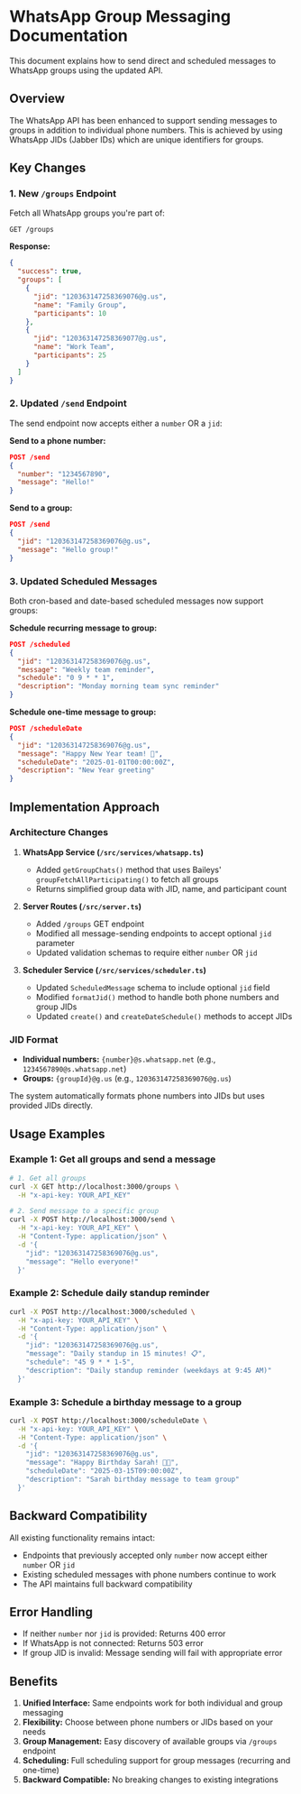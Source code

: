 # WhatsApp Group Messaging Documentation

This document explains how to send direct and scheduled messages to WhatsApp groups using the updated API.

## Overview

The WhatsApp API has been enhanced to support sending messages to groups in addition to individual phone numbers. This is achieved by using WhatsApp JIDs (Jabber IDs) which are unique identifiers for groups.

## Key Changes

### 1. New `/groups` Endpoint

Fetch all WhatsApp groups you're part of:

```http
GET /groups
```

**Response:**
```json
{
  "success": true,
  "groups": [
    {
      "jid": "120363147258369076@g.us",
      "name": "Family Group",
      "participants": 10
    },
    {
      "jid": "120363147258369077@g.us", 
      "name": "Work Team",
      "participants": 25
    }
  ]
}
```

### 2. Updated `/send` Endpoint

The send endpoint now accepts either a `number` OR a `jid`:

**Send to a phone number:**
```json
POST /send
{
  "number": "1234567890",
  "message": "Hello!"
}
```

**Send to a group:**
```json
POST /send
{
  "jid": "120363147258369076@g.us",
  "message": "Hello group!"
}
```

### 3. Updated Scheduled Messages

Both cron-based and date-based scheduled messages now support groups:

**Schedule recurring message to group:**
```json
POST /scheduled
{
  "jid": "120363147258369076@g.us",
  "message": "Weekly team reminder",
  "schedule": "0 9 * * 1",
  "description": "Monday morning team sync reminder"
}
```

**Schedule one-time message to group:**
```json
POST /scheduleDate
{
  "jid": "120363147258369076@g.us",
  "message": "Happy New Year team! 🎉",
  "scheduleDate": "2025-01-01T00:00:00Z",
  "description": "New Year greeting"
}
```

## Implementation Approach

### Architecture Changes

1. **WhatsApp Service (`/src/services/whatsapp.ts`)**
   - Added `getGroupChats()` method that uses Baileys' `groupFetchAllParticipating()` to fetch all groups
   - Returns simplified group data with JID, name, and participant count

2. **Server Routes (`/src/server.ts`)**
   - Added `/groups` GET endpoint
   - Modified all message-sending endpoints to accept optional `jid` parameter
   - Updated validation schemas to require either `number` OR `jid`

3. **Scheduler Service (`/src/services/scheduler.ts`)**
   - Updated `ScheduledMessage` schema to include optional `jid` field
   - Modified `formatJid()` method to handle both phone numbers and group JIDs
   - Updated `create()` and `createDateSchedule()` methods to accept JIDs

### JID Format

- **Individual numbers:** `{number}@s.whatsapp.net` (e.g., `1234567890@s.whatsapp.net`)
- **Groups:** `{groupId}@g.us` (e.g., `120363147258369076@g.us`)

The system automatically formats phone numbers into JIDs but uses provided JIDs directly.

## Usage Examples

### Example 1: Get all groups and send a message

```bash
# 1. Get all groups
curl -X GET http://localhost:3000/groups \
  -H "x-api-key: YOUR_API_KEY"

# 2. Send message to a specific group
curl -X POST http://localhost:3000/send \
  -H "x-api-key: YOUR_API_KEY" \
  -H "Content-Type: application/json" \
  -d '{
    "jid": "120363147258369076@g.us",
    "message": "Hello everyone!"
  }'
```

### Example 2: Schedule daily standup reminder

```bash
curl -X POST http://localhost:3000/scheduled \
  -H "x-api-key: YOUR_API_KEY" \
  -H "Content-Type: application/json" \
  -d '{
    "jid": "120363147258369076@g.us",
    "message": "Daily standup in 15 minutes! 📋",
    "schedule": "45 9 * * 1-5",
    "description": "Daily standup reminder (weekdays at 9:45 AM)"
  }'
```

### Example 3: Schedule a birthday message to a group

```bash
curl -X POST http://localhost:3000/scheduleDate \
  -H "x-api-key: YOUR_API_KEY" \
  -H "Content-Type: application/json" \
  -d '{
    "jid": "120363147258369076@g.us",
    "message": "Happy Birthday Sarah! 🎂🎉",
    "scheduleDate": "2025-03-15T09:00:00Z",
    "description": "Sarah birthday message to team group"
  }'
```

## Backward Compatibility

All existing functionality remains intact:
- Endpoints that previously accepted only `number` now accept either `number` OR `jid`
- Existing scheduled messages with phone numbers continue to work
- The API maintains full backward compatibility

## Error Handling

- If neither `number` nor `jid` is provided: Returns 400 error
- If WhatsApp is not connected: Returns 503 error
- If group JID is invalid: Message sending will fail with appropriate error

## Benefits

1. **Unified Interface:** Same endpoints work for both individual and group messaging
2. **Flexibility:** Choose between phone numbers or JIDs based on your needs
3. **Group Management:** Easy discovery of available groups via `/groups` endpoint
4. **Scheduling:** Full scheduling support for group messages (recurring and one-time)
5. **Backward Compatible:** No breaking changes to existing integrations